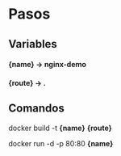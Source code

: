 # Pasos

## Variables
#### {name} -> nginx-demo
#### {route} -> .

## Comandos
docker build -t **{name}** **{route}**

docker run -d -p 80:80 **{name}**